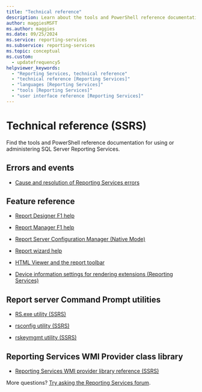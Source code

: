 ```yaml
---
title: "Technical reference"
description: Learn about the tools and PowerShell reference documentation for using or administering SQL Server Reporting Services.
author: maggiesMSFT
ms.author: maggies
ms.date: 09/25/2024
ms.service: reporting-services
ms.subservice: reporting-services
ms.topic: conceptual
ms.custom:
  - updatefrequency5
helpviewer_keywords:
  - "Reporting Services, technical reference"
  - "technical reference [Reporting Services]"
  - "languages [Reporting Services]"
  - "tools [Reporting Services]"
  - "user interface reference [Reporting Services]"
---
```


# Technical reference (SSRS)

  Find the tools and PowerShell reference documentation for using or administering SQL Server Reporting Services.  
  
## Errors and events

- [Cause and resolution of Reporting Services errors](../reporting-services/troubleshooting/cause-and-resolution-of-reporting-services-errors.md)  
  
## Feature reference

- [Report Designer F1 help](../reporting-services/tools/report-designer-f1-help.md)  
  
- [Report Manager F1 help](./web-portal-ssrs-native-mode.md)  
  
- [Report Server Configuration Manager &#40;Native Mode&#41;](../reporting-services/install-windows/reporting-services-configuration-manager-native-mode.md)  
  
- [Report wizard help](/previous-versions/sql/sql-server-2016/ms186558(v=sql.130))  
  
- [HTML Viewer and the report toolbar](../reporting-services/html-viewer-and-the-report-toolbar.md)  
  
- [Device information settings for rendering extensions &#40;Reporting Services&#41;](../reporting-services/device-information-settings-for-rendering-extensions-reporting-services.md)  
  
## Report server Command Prompt utilities  

- [RS.exe utility &#40;SSRS&#41;](../reporting-services/tools/rs-exe-utility-ssrs.md)  
  
- [rsconfig utility &#40;SSRS&#41;](../reporting-services/tools/rsconfig-utility-ssrs.md)  
  
- [rskeymgmt utility &#40;SSRS&#41;](../reporting-services/tools/rskeymgmt-utility-ssrs.md)  
  
## Reporting Services WMI Provider class library

- [Reporting Services WMI provider library reference &#40;SSRS&#41;](../reporting-services/wmi-provider-library-reference/reporting-services-wmi-provider-library-reference-ssrs.md)  

More questions? [Try asking the Reporting Services forum](https://go.microsoft.com/fwlink/?LinkId=620231).
